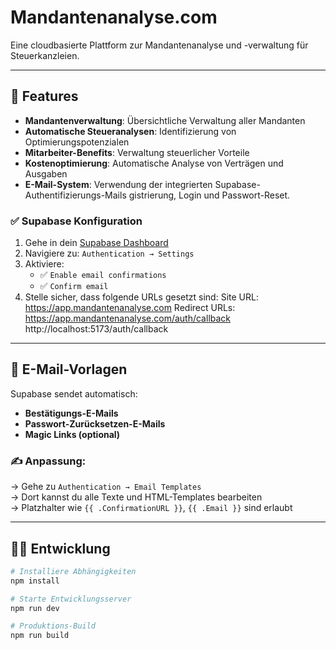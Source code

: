 # Mandantenanalyse.com

Eine cloudbasierte Plattform zur Mandantenanalyse und -verwaltung für Steuerkanzleien.

---

## 🚀 Features

- **Mandantenverwaltung**: Übersichtliche Verwaltung aller Mandanten
- **Automatische Steueranalysen**: Identifizierung von Optimierungspotenzialen
- **Mitarbeiter-Benefits**: Verwaltung steuerlicher Vorteile
- **Kostenoptimierung**: Automatische Analyse von Verträgen und Ausgaben
- **E-Mail-System**: Verwendung der integrierten Supabase-Authentifizierungs-Mails
gistrierung, Login und Passwort-Reset.

### ✅ Supabase Konfiguration

1. Gehe in dein [Supabase Dashboard](https://supabase.com)
2. Navigiere zu: `Authentication → Settings`
3. Aktiviere:
   - ✅ `Enable email confirmations`
   - ✅ `Confirm email`
4. Stelle sicher, dass folgende URLs gesetzt sind:
Site URL: https://app.mandantenanalyse.com
Redirect URLs:
https://app.mandantenanalyse.com/auth/callback
http://localhost:5173/auth/callback

---

## 📧 E-Mail-Vorlagen

Supabase sendet automatisch:
- **Bestätigungs-E-Mails**
- **Passwort-Zurücksetzen-E-Mails**
- **Magic Links (optional)**

### ✍️ Anpassung:

→ Gehe zu `Authentication → Email Templates`  
→ Dort kannst du alle Texte und HTML-Templates bearbeiten  
→ Platzhalter wie `{{ .ConfirmationURL }}`, `{{ .Email }}` sind erlaubt

---

## 🧑‍💻 Entwicklung

```bash
# Installiere Abhängigkeiten
npm install

# Starte Entwicklungsserver
npm run dev

# Produktions-Build
npm run build
